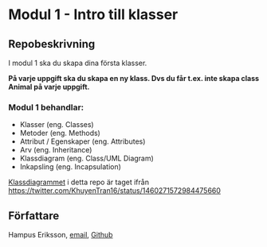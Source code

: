 # Modul 1 - Intro till klasser

## Repobeskrivning

I modul 1 ska du skapa dina första klasser.

**På varje uppgift ska du skapa en ny klass. Dvs du får t.ex. inte skapa class Animal på varje uppgift.**

### Modul 1 behandlar:

- Klasser (eng. Classes)
- Metoder (eng. Methods)
- Attribut / Egenskaper (eng. Attributes)
- Arv (eng. Inheritance)
- Klassdiagram (eng. Class/UML Diagram)
- Inkapsling (eng. Incapsulation)

[Klassdiagrammet](ClassDiagram.png) i detta repo är taget ifrån https://twitter.com/KhuyenTran16/status/1460271572984475660

## Författare

Hampus Eriksson, [email](hampus.eriksson@ntig.se), [Github](https://github.com/HampusEriksson)
